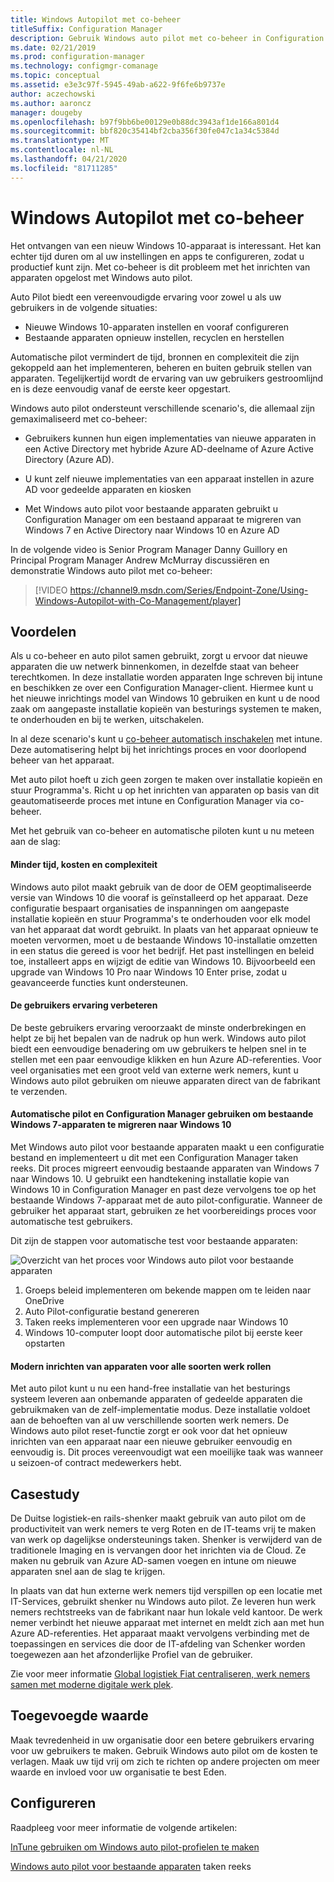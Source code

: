 ```yaml
---
title: Windows Autopilot met co-beheer
titleSuffix: Configuration Manager
description: Gebruik Windows auto pilot met co-beheer in Configuration Manager om het instellen van nieuwe Windows 10-apparaten te vereenvoudigen.
ms.date: 02/21/2019
ms.prod: configuration-manager
ms.technology: configmgr-comanage
ms.topic: conceptual
ms.assetid: e3e3c97f-5945-49ab-a622-9f6fe6b9737e
author: aczechowski
ms.author: aaroncz
manager: dougeby
ms.openlocfilehash: b97f9bb6be00129e0b88dc3943af1de166a801d4
ms.sourcegitcommit: bbf820c35414bf2cba356f30fe047c1a34c5384d
ms.translationtype: MT
ms.contentlocale: nl-NL
ms.lasthandoff: 04/21/2020
ms.locfileid: "81711285"
---
```

# <a name="windows-autopilot-with-co-management"></a>Windows Autopilot met co-beheer

Het ontvangen van een nieuw Windows 10-apparaat is interessant. Het kan echter tijd duren om al uw instellingen en apps te configureren, zodat u productief kunt zijn. Met co-beheer is dit probleem met het inrichten van apparaten opgelost met Windows auto pilot.

Auto Pilot biedt een vereenvoudigde ervaring voor zowel u als uw gebruikers in de volgende situaties:
- Nieuwe Windows 10-apparaten instellen en vooraf configureren  
- Bestaande apparaten opnieuw instellen, recyclen en herstellen  

Automatische pilot vermindert de tijd, bronnen en complexiteit die zijn gekoppeld aan het implementeren, beheren en buiten gebruik stellen van apparaten. Tegelijkertijd wordt de ervaring van uw gebruikers gestroomlijnd en is deze eenvoudig vanaf de eerste keer opgestart.

Windows auto pilot ondersteunt verschillende scenario's, die allemaal zijn gemaximaliseerd met co-beheer:

- Gebruikers kunnen hun eigen implementaties van nieuwe apparaten in een Active Directory met hybride Azure AD-deelname of Azure Active Directory (Azure AD).  

- U kunt zelf nieuwe implementaties van een apparaat instellen in azure AD voor gedeelde apparaten en kiosken  

- Met Windows auto pilot voor bestaande apparaten gebruikt u Configuration Manager om een bestaand apparaat te migreren van Windows 7 en Active Directory naar Windows 10 en Azure AD  

In de volgende video is Senior Program Manager Danny Guillory en Principal Program Manager Andrew McMurray discussiëren en demonstratie Windows auto pilot met co-beheer:

> [!VIDEO https://channel9.msdn.com/Series/Endpoint-Zone/Using-Windows-Autopilot-with-Co-Management/player]



## <a name="benefits"></a>Voordelen

Als u co-beheer en auto pilot samen gebruikt, zorgt u ervoor dat nieuwe apparaten die uw netwerk binnenkomen, in dezelfde staat van beheer terechtkomen. In deze installatie worden apparaten Inge schreven bij intune en beschikken ze over een Configuration Manager-client.  Hiermee kunt u het nieuwe inrichtings model van Windows 10 gebruiken en kunt u de nood zaak om aangepaste installatie kopieën van besturings systemen te maken, te onderhouden en bij te werken, uitschakelen. 

In al deze scenario's kunt u [co-beheer automatisch inschakelen](how-to-prepare-Win10.md) met intune. Deze automatisering helpt bij het inrichtings proces en voor doorlopend beheer van het apparaat.

Met auto pilot hoeft u zich geen zorgen te maken over installatie kopieën en stuur Programma's. Richt u op het inrichten van apparaten op basis van dit geautomatiseerde proces met intune en Configuration Manager via co-beheer.


Met het gebruik van co-beheer en automatische piloten kunt u nu meteen aan de slag:

#### <a name="reduce-time-costs-and-complexity"></a>Minder tijd, kosten en complexiteit
Windows auto pilot maakt gebruik van de door de OEM geoptimaliseerde versie van Windows 10 die vooraf is geïnstalleerd op het apparaat. Deze configuratie bespaart organisaties de inspanningen om aangepaste installatie kopieën en stuur Programma's te onderhouden voor elk model van het apparaat dat wordt gebruikt. In plaats van het apparaat opnieuw te moeten vervormen, moet u de bestaande Windows 10-installatie omzetten in een status die gereed is voor het bedrijf. Het past instellingen en beleid toe, installeert apps en wijzigt de editie van Windows 10. Bijvoorbeeld een upgrade van Windows 10 Pro naar Windows 10 Enter prise, zodat u geavanceerde functies kunt ondersteunen.

#### <a name="improve-the-user-experience"></a>De gebruikers ervaring verbeteren
De beste gebruikers ervaring veroorzaakt de minste onderbrekingen en helpt ze bij het bepalen van de nadruk op hun werk. Windows auto pilot biedt een eenvoudige benadering om uw gebruikers te helpen snel in te stellen met een paar eenvoudige klikken en hun Azure AD-referenties. Voor veel organisaties met een groot veld van externe werk nemers, kunt u Windows auto pilot gebruiken om nieuwe apparaten direct van de fabrikant te verzenden.

#### <a name="use-autopilot-and-configuration-manager-to-migrate-existing-windows-7-devices-to-windows-10"></a>Automatische pilot en Configuration Manager gebruiken om bestaande Windows 7-apparaten te migreren naar Windows 10
Met Windows auto pilot voor bestaande apparaten maakt u een configuratie bestand en implementeert u dit met een Configuration Manager taken reeks. Dit proces migreert eenvoudig bestaande apparaten van Windows 7 naar Windows 10. U gebruikt een handtekening installatie kopie van Windows 10 in Configuration Manager en past deze vervolgens toe op het bestaande Windows 7-apparaat met de auto pilot-configuratie. Wanneer de gebruiker het apparaat start, gebruiken ze het voorbereidings proces voor automatische test gebruikers.

Dit zijn de stappen voor automatische test voor bestaande apparaten:

![Overzicht van het proces voor Windows auto pilot voor bestaande apparaten](media/autopilot-for-existing-devices.png)

1. Groeps beleid implementeren om bekende mappen om te leiden naar OneDrive
2. Auto Pilot-configuratie bestand genereren
3. Taken reeks implementeren voor een upgrade naar Windows 10
4. Windows 10-computer loopt door automatische pilot bij eerste keer opstarten

#### <a name="modernizing-device-provisioning-for-all-types-of-workers"></a>Modern inrichten van apparaten voor alle soorten werk rollen
Met auto pilot kunt u nu een hand-free installatie van het besturings systeem leveren aan onbemande apparaten of gedeelde apparaten die gebruikmaken van de zelf-implementatie modus. Deze installatie voldoet aan de behoeften van al uw verschillende soorten werk nemers. De Windows auto pilot reset-functie zorgt er ook voor dat het opnieuw inrichten van een apparaat naar een nieuwe gebruiker eenvoudig en eenvoudig is. Dit proces vereenvoudigt wat een moeilijke taak was wanneer u seizoen-of contract medewerkers hebt. 



## <a name="case-study"></a>Casestudy

De Duitse logistiek-en rails-shenker maakt gebruik van auto pilot om de productiviteit van werk nemers te verg Roten en de IT-teams vrij te maken van werk op dagelijkse ondersteunings taken. Shenker is verwijderd van de traditionele Imaging en is vervangen door het inrichten via de Cloud. Ze maken nu gebruik van Azure AD-samen voegen en intune om nieuwe apparaten snel aan de slag te krijgen. 

In plaats van dat hun externe werk nemers tijd verspillen op een locatie met IT-Services, gebruikt shenker nu Windows auto pilot. Ze leveren hun werk nemers rechtstreeks van de fabrikant naar hun lokale veld kantoor. De werk nemer verbindt het nieuwe apparaat met internet en meldt zich aan met hun Azure AD-referenties. Het apparaat maakt vervolgens verbinding met de toepassingen en services die door de IT-afdeling van Schenker worden toegewezen aan het afzonderlijke Profiel van de gebruiker.

Zie voor meer informatie [Global logistiek Fiat centraliseren, werk nemers samen met moderne digitale werk plek](https://customers.microsoft.com/story/db-schenker-travel-transportation-windows-10).



## <a name="value-proposition"></a>Toegevoegde waarde

Maak tevredenheid in uw organisatie door een betere gebruikers ervaring voor uw gebruikers te maken. Gebruik Windows auto pilot om de kosten te verlagen. Maak uw tijd vrij om zich te richten op andere projecten om meer waarde en invloed voor uw organisatie te best Eden.



## <a name="configure"></a>Configureren

Raadpleeg voor meer informatie de volgende artikelen:

[InTune gebruiken om Windows auto pilot-profielen te maken](https://docs.microsoft.com/intune/enrollment-autopilot)

[Windows auto pilot voor bestaande apparaten](../osd/deploy-use/windows-autopilot-for-existing-devices.md) taken reeks

